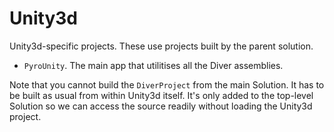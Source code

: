 # Unity3d

Unity3d-specific projects. These use projects built by the parent solution.

* `PyroUnity`. The main app that utilitises all the Diver assemblies.

Note that you cannot build the `DiverProject` from the main Solution. It has to be built as usual from within Unity3d itself. It's only added to the top-level Solution so we can access the source readily without loading the Unity3d project.

